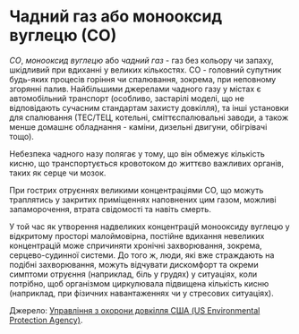 ﻿# Чадний газ або монооксид вуглецю (СО)

_СО_, _монооксид вуглецю_ або _чадний газ_ - газ без кольору чи запаху, шкідливий при вдиханні у великих кількостях. СО - головний супутник будь-яких процесів горіння чи спалювання, зокрема, при неповному згорянні палив. Найбільшими джерелами чадного газу у містах є автомобільний транспорт (особливо, застарілі моделі, що не відповідають сучасним стандартам захисту довкілля), та інші установки для спалювання (ТЕС/ТЕЦ, котельні, сміттєспалювальні заводи, а також менше домашнє обладнання - каміни, дизельні двигуни, обігрівачі тощо).  

Небезпека чадного назу полягає у тому, що він обмежує кількість кисню, що транспортується кровотоком до життєво важливих органів, таких як серце чи мозок. 

При гострих отруєннях великими концентраціями СО, що можуть траплятись у закритих приміщеннях наповнених цим газом, можливі запаморочення, втрата свідомості та навіть смерть.

У той час як утворення надвеликих концентрацій монооксиду вуглецю у відкритому просторі малоймовірна, постійне вдихання невеликих концентрацій може спричиняти хронічні захворювання, зокрема, серцево-судинної системи. До того ж, люди, які вже страждають на подібні захворювання, можуть відчувати дискомфорт та окреми симптоми отруєння (наприклад, біль у грудях) у ситуаціях, коли потрібно, щоб організмом циркулювала підвищена кількість кисню (наприклад, при фізичних навантаженнях чи у стресових ситуаціях).

Джерело: [Управління з охорони довкілля США (US Environmental Protection Agency)](https://www.epa.gov/co-pollution/basic-information-about-carbon-monoxide-co-outdoor-air-pollution#What%20is%20CO).